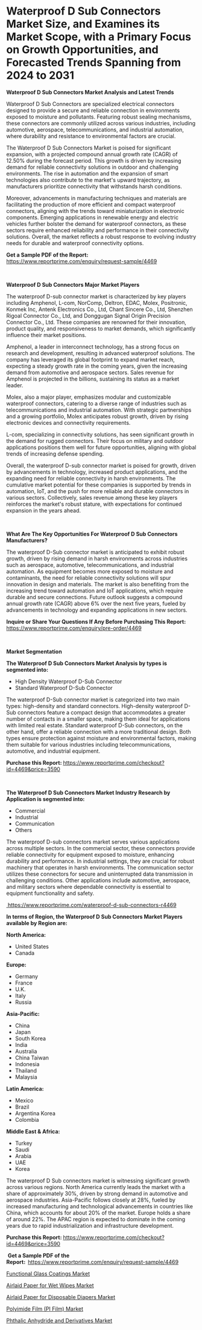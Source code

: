 <p><h1>Waterproof D Sub Connectors Market Size, and Examines its Market Scope, with a Primary Focus on Growth Opportunities, and Forecasted Trends Spanning from 2024 to 2031</h1></p><p><strong>Waterproof D Sub Connectors Market Analysis and Latest Trends</strong></p>
<p><p>Waterproof D Sub Connectors are specialized electrical connectors designed to provide a secure and reliable connection in environments exposed to moisture and pollutants. Featuring robust sealing mechanisms, these connectors are commonly utilized across various industries, including automotive, aerospace, telecommunications, and industrial automation, where durability and resistance to environmental factors are crucial.</p><p>The Waterproof D Sub Connectors Market is poised for significant expansion, with a projected compound annual growth rate (CAGR) of 12.50% during the forecast period. This growth is driven by increasing demand for reliable connectivity solutions in outdoor and challenging environments. The rise in automation and the expansion of smart technologies also contribute to the market's upward trajectory, as manufacturers prioritize connectivity that withstands harsh conditions.</p><p>Moreover, advancements in manufacturing techniques and materials are facilitating the production of more efficient and compact waterproof connectors, aligning with the trends toward miniaturization in electronic components. Emerging applications in renewable energy and electric vehicles further bolster the demand for waterproof connectors, as these sectors require enhanced reliability and performance in their connectivity solutions. Overall, the market reflects a robust response to evolving industry needs for durable and waterproof connectivity options.</p></p>
<p><strong>Get a Sample PDF of the Report:&nbsp;</strong> <a href="https://www.reportprime.com/enquiry/request-sample/4469?utm_campaign=1780&utm_medium=2&utm_source=Github&utm_content=ia&utm_term=18102024&utm_id=waterproof-d-sub-connectors">https://www.reportprime.com/enquiry/request-sample/4469</a></p>
<p>&nbsp;</p>
<p><strong>Waterproof D Sub Connectors Major Market Players</strong></p>
<p><p>The waterproof D-sub connector market is characterized by key players including Amphenol, L-com, NorComp, Deltron, EDAC, Molex, Positronic, Konmek Inc, Antenk Electronics Co., Ltd, Chant Sincere Co., Ltd, Shenzhen Rigoal Connector Co., Ltd, and Donggugan Signal Origin Precision Connector Co., Ltd. These companies are renowned for their innovation, product quality, and responsiveness to market demands, which significantly influence their market positions.</p><p>Amphenol, a leader in interconnect technology, has a strong focus on research and development, resulting in advanced waterproof solutions. The company has leveraged its global footprint to expand market reach, expecting a steady growth rate in the coming years, given the increasing demand from automotive and aerospace sectors. Sales revenue for Amphenol is projected in the billions, sustaining its status as a market leader.</p><p>Molex, also a major player, emphasizes modular and customizable waterproof connectors, catering to a diverse range of industries such as telecommunications and industrial automation. With strategic partnerships and a growing portfolio, Molex anticipates robust growth, driven by rising electronic devices and connectivity requirements.</p><p>L-com, specializing in connectivity solutions, has seen significant growth in the demand for rugged connectors. Their focus on military and outdoor applications positions them well for future opportunities, aligning with global trends of increasing defense spending.</p><p>Overall, the waterproof D-sub connector market is poised for growth, driven by advancements in technology, increased product applications, and the expanding need for reliable connectivity in harsh environments. The cumulative market potential for these companies is supported by trends in automation, IoT, and the push for more reliable and durable connectors in various sectors. Collectively, sales revenue among these key players reinforces the market's robust stature, with expectations for continued expansion in the years ahead.</p></p>
<p>&nbsp;</p>
<p><strong>What Are The Key Opportunities For Waterproof D Sub Connectors Manufacturers?</strong></p>
<p><p>The waterproof D-Sub connector market is anticipated to exhibit robust growth, driven by rising demand in harsh environments across industries such as aerospace, automotive, telecommunications, and industrial automation. As equipment becomes more exposed to moisture and contaminants, the need for reliable connectivity solutions will spur innovation in design and materials. The market is also benefiting from the increasing trend toward automation and IoT applications, which require durable and secure connections. Future outlook suggests a compound annual growth rate (CAGR) above 6% over the next five years, fueled by advancements in technology and expanding applications in new sectors.</p></p>
<p><strong>Inquire or Share Your Questions If Any Before Purchasing This Report:</strong> <a href="https://www.reportprime.com/enquiry/pre-order/4469?utm_campaign=1780&utm_medium=2&utm_source=Github&utm_content=ia&utm_term=18102024&utm_id=waterproof-d-sub-connectors">https://www.reportprime.com/enquiry/pre-order/4469</a></p>
<p>&nbsp;</p>
<p><strong>Market Segmentation</strong></p>
<p><strong>The Waterproof D Sub Connectors Market Analysis by types is segmented into:</strong></p>
<p><ul><li>High Density Waterproof D-Sub Connector</li><li>Standard Waterproof D-Sub Connector</li></ul></p>
<p><p>The waterproof D-Sub connector market is categorized into two main types: high-density and standard connectors. High-density waterproof D-Sub connectors feature a compact design that accommodates a greater number of contacts in a smaller space, making them ideal for applications with limited real estate. Standard waterproof D-Sub connectors, on the other hand, offer a reliable connection with a more traditional design. Both types ensure protection against moisture and environmental factors, making them suitable for various industries including telecommunications, automotive, and industrial equipment.</p></p>
<p><strong>Purchase this Report:&nbsp;</strong><a href="https://www.reportprime.com/checkout?id=4469&price=3590&utm_campaign=1780&utm_medium=2&utm_source=Github&utm_content=ia&utm_term=18102024&utm_id=waterproof-d-sub-connectors">https://www.reportprime.com/checkout?id=4469&price=3590</a></p>
<p>&nbsp;</p>
<p><strong>The Waterproof D Sub Connectors Market Industry Research by Application is segmented into:</strong></p>
<p><ul><li>Commercial</li><li>Industrial</li><li>Communication</li><li>Others</li></ul></p>
<p><p>The waterproof D-sub connectors market serves various applications across multiple sectors. In the commercial sector, these connectors provide reliable connectivity for equipment exposed to moisture, enhancing durability and performance. In industrial settings, they are crucial for robust machinery that operates in harsh environments. The communication sector utilizes these connectors for secure and uninterrupted data transmission in challenging conditions. Other applications include automotive, aerospace, and military sectors where dependable connectivity is essential to equipment functionality and safety.</p></p>
<p><a href="https://www.reportprime.com/waterproof-d-sub-connectors-r4469?utm_campaign=1780&utm_medium=2&utm_source=Github&utm_content=ia&utm_term=18102024&utm_id=waterproof-d-sub-connectors">&nbsp;https://www.reportprime.com/waterproof-d-sub-connectors-r4469</a></p>
<p><strong>In terms of Region, the Waterproof D Sub Connectors Market Players available by Region are:</strong></p>
<p>
    <p> <strong> North America: </strong>
        <ul>
            <li>United States</li>
            <li>Canada</li>
        </ul>
        </p> 
    <p> <strong> Europe: </strong>
        <ul>
            <li>Germany</li>
            <li>France</li>
            <li>U.K.</li>
            <li>Italy</li>
            <li>Russia</li>
        </ul>
        </p> 
    <p> <strong> Asia-Pacific: </strong>
        <ul>
            <li>China</li>
            <li>Japan</li>
            <li>South Korea</li>
            <li>India</li>
            <li>Australia</li>
            <li>China Taiwan</li>
            <li>Indonesia</li>
            <li>Thailand</li>
            <li>Malaysia</li>
        </ul>
        </p> 
    <p> <strong> Latin America: </strong>
        <ul>
            <li>Mexico</li>
            <li>Brazil</li>
            <li>Argentina Korea</li>
            <li>Colombia</li>
        </ul>
        </p> 
    <p> <strong> Middle East & Africa: </strong>
        <ul>
            <li>Turkey</li>
            <li>Saudi</li>
            <li>Arabia</li>
            <li>UAE</li>
            <li>Korea</li>
        </ul>
    </p>
    </p>
<p><p>The waterproof D Sub connectors market is witnessing significant growth across various regions. North America currently leads the market with a share of approximately 30%, driven by strong demand in automotive and aerospace industries. Asia-Pacific follows closely at 28%, fueled by increased manufacturing and technological advancements in countries like China, which accounts for about 20% of the market. Europe holds a share of around 22%. The APAC region is expected to dominate in the coming years due to rapid industrialization and infrastructure development.</p></p>
<p><strong>Purchase this Report: </strong><a href="https://www.reportprime.com/checkout?id=4469&price=3590&utm_campaign=1780&utm_medium=2&utm_source=Github&utm_content=ia&utm_term=18102024&utm_id=waterproof-d-sub-connectors">https://www.reportprime.com/checkout?id=4469&price=3590</a></p>
<p>&nbsp;<strong>Get a Sample PDF of the Report:&nbsp;&nbsp;</strong><a href="https://www.reportprime.com/enquiry/request-sample/4469?utm_campaign=1780&utm_medium=2&utm_source=Github&utm_content=ia&utm_term=18102024&utm_id=waterproof-d-sub-connectors">https://www.reportprime.com/enquiry/request-sample/4469</a></p>
<p><strong></strong></p>
<p><p><a href="https://www.linkedin.com/pulse/functional-glass-coatings-market-analysis-product-segmentation-drc8c?utm_campaign=1780&utm_medium=2&utm_source=Github&utm_content=ia&utm_term=18102024&utm_id=waterproof-d-sub-connectors">Functional Glass Coatings Market</a></p><p><a href="https://www.linkedin.com/pulse/global-airlaid-paper-wet-wipes-market-trends-insights-growth-sq41c?utm_campaign=1780&utm_medium=2&utm_source=Github&utm_content=ia&utm_term=18102024&utm_id=waterproof-d-sub-connectors">Airlaid Paper for Wet Wipes Market</a></p><p><a href="https://www.linkedin.com/pulse/airlaid-paper-disposable-diapers-market-global-insights-regional-mon7c?utm_campaign=1780&utm_medium=2&utm_source=Github&utm_content=ia&utm_term=18102024&utm_id=waterproof-d-sub-connectors">Airlaid Paper for Disposable Diapers Market</a></p><p><a href="https://www.linkedin.com/pulse/global-polyimide-film-pi-market-sector2024-2031-metrics-e7zhc?utm_campaign=1780&utm_medium=2&utm_source=Github&utm_content=ia&utm_term=18102024&utm_id=waterproof-d-sub-connectors">Polyimide Film (PI Film) Market</a></p><p><a href="https://www.linkedin.com/pulse/navigating-global-phthalic-anhydride-derivatives-market-dadmc?utm_campaign=1780&utm_medium=2&utm_source=Github&utm_content=ia&utm_term=18102024&utm_id=waterproof-d-sub-connectors">Phthalic Anhydride and Derivatives Market</a></p></p>